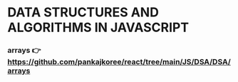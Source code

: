 # DATA STRUCTURES AND ALGORITHMS IN JAVASCRIPT

### arrays 👉 https://github.com/pankajkoree/react/tree/main/JS/DSA/DSA/arrays
